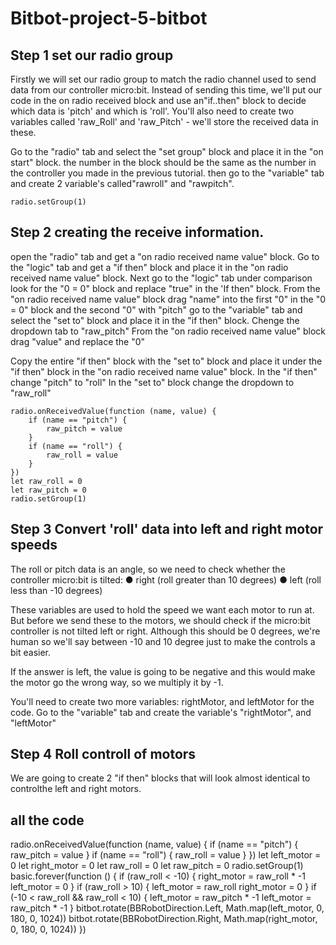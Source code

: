 # Bitbot-project-5-bitbot

## Step 1 set our radio group
Firstly we will set our radio group to match the radio channel used to send data from our controller micro:bit. 
Instead of sending this time, we'll put our code in the ​on radio received​ block and use an ​"if..then​" block to decide which data is 'pitch' and which is 'roll'.
You'll also need to create two variables called 'raw_Roll' and 'raw_Pitch' - we'll store the received data in these.

Go to the "radio" tab and select the "set group" block and place it in the "on start" block. the number in the block should be the same as the number in the controller you made in the previous tutorial.
then go to the "variable" tab and create 2 variable's called"rawroll" and "rawpitch".
```block
radio.setGroup(1)
```

## Step 2 creating the receive information.
open the "radio" tab and get a "on radio received name value" block.
Go to the "logic" tab and get a "if then" block and place it in the "on radio received name value" block.
Next go to the "logic" tab under comparison look for the "0 = 0" block and replace "true" in the 'If then" block.
From the "on radio received name value" block drag "name" into the first "0" in the "0 = 0" block and the second "0" with "pitch"
go to the "variable" tab and select the "set to" block and place it in the "if then" block.
Chenge the dropdown tab to "raw_pitch" 
From the "on radio received name value" block drag "value" and replace the "0"

Copy the entire "if then" block with the "set to" block and place it under the "if then" block in the "on radio received name value" block.
In the "if then" change "pitch" to "roll"
In the "set to" block change the dropdown to "raw_roll"

```block
radio.onReceivedValue(function (name, value) {
    if (name == "pitch") {
        raw_pitch = value
    }
    if (name == "roll") {
        raw_roll = value
    }
})
let raw_roll = 0
let raw_pitch = 0
radio.setGroup(1)
```
## Step 3 Convert 'roll' data into left and right motor speeds
The roll or pitch data is an angle, so we need to check whether the controller micro:bit is tilted: 
●  right (roll greater than 10 degrees) 
●  left (roll less than -10 degrees)

These variables are used to hold the speed we want each motor to run at. But before we send these to the motors, we should check if the micro:bit controller is not tilted left or right. Although this should be 0 degrees, we're human so we'll say between -10 and 10 degree just to make the controls a bit easier. 

If the answer is left, the value is going to be negative and this would make the motor go the wrong way, so we multiply it by -1.

You'll need to create two more variables: rightMotor, and leftMotor for the code. 
Go to the "variable" tab and create the variable's "rightMotor", and "leftMotor"

## Step 4 Roll controll of motors
We are going to create 2 "if then" blocks that will look almost identical to controlthe left and right motors.



## all the code
radio.onReceivedValue(function (name, value) {
    if (name == "pitch") {
        raw_pitch = value
    }
    if (name == "roll") {
        raw_roll = value
    }
})
let left_motor = 0
let right_motor = 0
let raw_roll = 0
let raw_pitch = 0
radio.setGroup(1)
basic.forever(function () {
    if (raw_roll < -10) {
        right_motor = raw_roll * -1
        left_motor = 0
    }
    if (raw_roll > 10) {
        left_motor = raw_roll
        right_motor = 0
    }
    if (-10 < raw_roll && raw_roll < 10) {
        left_motor = raw_pitch * -1
        left_motor = raw_pitch * -1
    }
    bitbot.rotate(BBRobotDirection.Left, Math.map(left_motor, 0, 180, 0, 1024))
    bitbot.rotate(BBRobotDirection.Right, Math.map(right_motor, 0, 180, 0, 1024))
})
